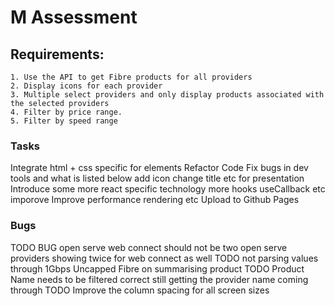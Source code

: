 # M Assessment 

## Requirements:

    1. Use the API to get Fibre products for all providers
    2. Display icons for each provider
    3. Multiple select providers and only display products associated with the selected providers
    4. Filter by price range.
    5. Filter by speed range


### Tasks
 Integrate html + css specific for elements
 Refactor Code Fix bugs in dev tools and what is listed below
 add icon change title etc for presentation
 Introduce some more react specific technology more hooks useCallback etc imporove
 Improve performance rendering etc
 Upload to Github Pages


### Bugs
 TODO BUG open serve web connect should not be two open serve providers showing twice for web connect as well
 TODO not parsing values through 1Gbps Uncapped Fibre on summarising product
 TODO Product Name needs to be filtered correct still getting the provider name coming through
 TODO Improve the column spacing for all screen sizes
